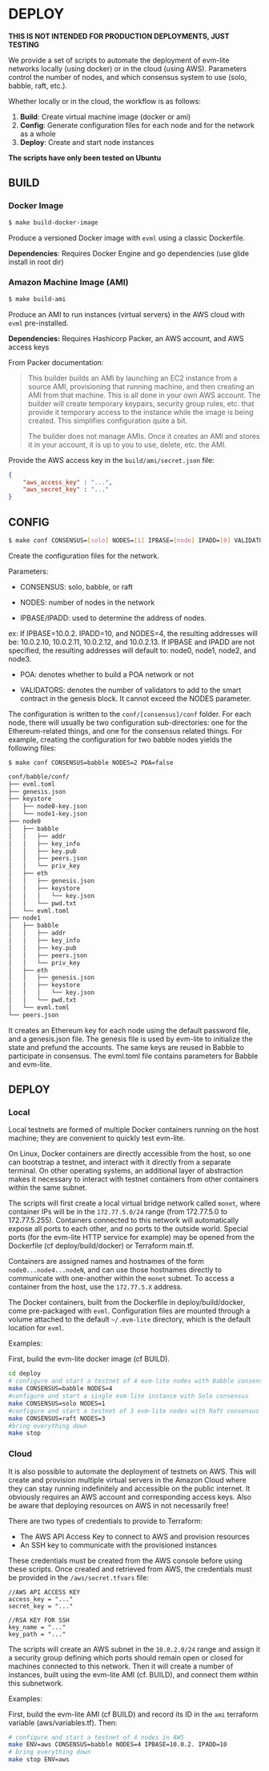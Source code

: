 # DEPLOY

**THIS IS NOT INTENDED FOR PRODUCTION DEPLOYMENTS, JUST TESTING**

We provide a set of scripts to automate the deployment of evm-lite networks
locally (using docker) or in the cloud (using AWS). Parameters control the
number of nodes, and which consensus system to use (solo, babble, raft, etc.).

Whether locally or in the cloud, the workflow is as follows:

1. **Build**: Create virtual machine image (docker or ami)
2. **Config**: Generate configuration files for each node and for the network as
               a whole
3. **Deploy**: Create and start node instances

**The scripts have only been tested on Ubuntu**

## BUILD

### Docker Image

```bash
$ make build-docker-image
```
Produce a versioned Docker image with `evml` using a classic Dockerfile.

**Dependencies**: Requires Docker Engine and go dependencies (use glide install
                  in root dir)

### Amazon Machine Image (AMI)

```bash
$ make build-ami
```
Produce an AMI to run instances (virtual servers) in the AWS cloud with `evml`
pre-installed.

**Dependencies:** Requires Hashicorp Packer, an AWS account, and AWS access keys

From Packer documentation:

> This builder builds an AMI by launching an EC2 instance from a source AMI,
> provisioning that running machine, and then creating an AMI from that machine.
> This is all done in your own AWS account. The builder will create temporary
> keypairs, security group rules, etc. that provide it temporary access to the
> instance while the image is being created. This simplifies configuration quite
> a bit.
>
> The builder does not manage AMIs. Once it creates an AMI and stores it in your
> account, it is up to you to use, delete, etc. the AMI.

Provide the AWS access key in the `build/ami/secret.json` file:

```json
{
    "aws_access_key" : "...",
    "aws_secret_key" : "..."
}
```

## CONFIG

```bash
$ make conf CONSENSUS=[solo] NODES=[1] IPBASE=[node] IPADD=[0] VALIDATORS=[validator] POA=[true|false]
```

Create the configuration files for the network.

Parameters:

- CONSENSUS: solo, babble, or raft

- NODES: number of nodes in the network

- IPBASE/IPADD: used to determine the address of nodes.

ex: If IPBASE=10.0.2. IPADD=10, and NODES=4, the resulting addresses will be:
    10.0.2.10, 10.0.2.11, 10.0.2.12, and 10.0.2.13.
    If IPBASE and IPADD are not specified, the resulting addresses will default
    to: node0, node1, node2, and node3.

- POA: denotes whether to build a POA network or not

- VALIDATORS: denotes the number of validators to add to the smart contract in the genesis block. It cannot exceed the NODES parameter.

The configuration is written to the `conf/[consensus]/conf` folder. For each
node, there will usually be two configuration sub-directories: one for the
Ethereum-related things, and one for the consensus related things. For example,
creating the configuration for two babble nodes yields the following files:

`$ make conf CONSENSUS=babble NODES=2 POA=false`

```bash
conf/babble/conf/
├── evml.toml
├── genesis.json
├── keystore
│   ├── node0-key.json
│   └── node1-key.json
├── node0
│   ├── babble
│   │   ├── addr
│   │   ├── key_info
│   │   ├── key.pub
│   │   ├── peers.json
│   │   └── priv_key
│   ├── eth
│   │   ├── genesis.json
│   │   ├── keystore
│   │   │   └── key.json
│   │   └── pwd.txt
│   └── evml.toml
├── node1
│   ├── babble
│   │   ├── addr
│   │   ├── key_info
│   │   ├── key.pub
│   │   ├── peers.json
│   │   └── priv_key
│   ├── eth
│   │   ├── genesis.json
│   │   ├── keystore
│   │   │   └── key.json
│   │   └── pwd.txt
│   └── evml.toml
└── peers.json

```

It creates an Ethereum key for each node using the default password file, and a
genesis.json file. The genesis file is used by evm-lite to initialize the state
and prefund the accounts. The same keys are reused in Babble to participate in
consensus. The evml.toml file contains parameters for Babble and evm-lite.

## DEPLOY

### Local

Local testnets are formed of multiple Docker containers running on the host
machine; they are convenient to quickly test evm-lite.

On Linux, Docker containers are directly accessible from the host, so one can
bootstrap a testnet, and interact with it directly from a separate terminal. On
other operating systems, an additional layer of abstraction makes it necessary
to interact with testnet containers from other containers within the same
subnet.

The scripts will first create a local virtual bridge network called `monet`,
where container IPs will be in the `172.77.5.0/24` range (from 172.77.5.0 to
172.77.5.255). Containers connected to this network will automatically expose
all ports to each other, and no ports to the outside world. Special ports (for
the evm-lite HTTP service for example) may be opened from the Dockerfile (cf
deploy/build/docker) or Terraform main.tf.

Containers are assigned names and hostnames of the form `node0...node4...nodeN`,
and can use those hostnames directly to communicate with one-another within the
`monet` subnet. To access a container from the host, use the `172.77.5.X`
address.

The Docker containers, built from the Dockerfile in deploy/build/docker, come
pre-packaged with `evml`. Configuration files are mounted through a volume
attached to the default `~/.evm-lite` directory, which is the default location
for `evml`.  

Examples:

First, build the evm-lite docker image (cf BUILD).

``` bash
cd deploy
# configure and start a testnet of 4 evm-lite nodes with Babble consensus
make CONSENSUS=babble NODES=4
#configure and start a single evm-lite instance with Solo consensus
make CONSENSUS=solo NODES=1
#configure and start a testnet of 3 evm-lite nodes with Raft consensus
make CONSENSUS=raft NODES=3
#bring everything down
make stop
```

### Cloud

It is also possible to automate the deployment of testnets on AWS. This will
create and provision multiple virtual servers in the Amazon Cloud where they can
stay running indefinitely and accessible on the public internet. It obviously
requires an AWS account and corresponding access keys. Also be aware that
deploying resources on AWS in not necessarily free!

There are two types of credentials to provide to Terraform:

- The AWS API Access Key to connect to AWS and provision resources
- An SSH key to communicate with the provisioned instances

These credentials must be created from the AWS console before using these
scripts. Once created and retrieved from AWS, the credentials must be provided 
in the `/aws/secret.tfvars` file:

```
//AWS API ACCESS KEY
access_key = "..."
secret_key = "..."

//RSA KEY FOR SSH
key_name = "..."
key_path = "..."
```

The scripts will create an AWS subnet in the `10.0.2.0/24` range and assign it a
security group defining which ports should remain open or closed for machines
connected to this network. Then it will create a number of instances, built
using the evm-lite AMI (cf. BUILD), and connect them within this subnetwork.

Examples:

First, build the evm-lite AMI (cf BUILD) and record its ID in the `ami`
terraform variable (aws/variables.tf). Then: 

```bash
# configure and start a testnet of 4 nodes in AWS
make ENV=aws CONSENSUS=babble NODES=4 IPBASE=10.0.2. IPADD=10
# bring everything down
make stop ENV=aws
```
